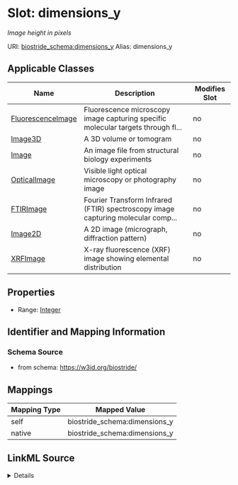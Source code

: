 

# Slot: dimensions_y 


_Image height in pixels_





URI: [biostride_schema:dimensions_y](https://w3id.org/biostride/schema/dimensions_y)
Alias: dimensions_y

<!-- no inheritance hierarchy -->





## Applicable Classes

| Name | Description | Modifies Slot |
| --- | --- | --- |
| [FluorescenceImage](FluorescenceImage.md) | Fluorescence microscopy image capturing specific molecular targets through fl... |  no  |
| [Image3D](Image3D.md) | A 3D volume or tomogram |  no  |
| [Image](Image.md) | An image file from structural biology experiments |  no  |
| [OpticalImage](OpticalImage.md) | Visible light optical microscopy or photography image |  no  |
| [FTIRImage](FTIRImage.md) | Fourier Transform Infrared (FTIR) spectroscopy image capturing molecular comp... |  no  |
| [Image2D](Image2D.md) | A 2D image (micrograph, diffraction pattern) |  no  |
| [XRFImage](XRFImage.md) | X-ray fluorescence (XRF) image showing elemental distribution |  no  |






## Properties

* Range: [Integer](Integer.md)




## Identifier and Mapping Information






### Schema Source


* from schema: https://w3id.org/biostride/




## Mappings

| Mapping Type | Mapped Value |
| ---  | ---  |
| self | biostride_schema:dimensions_y |
| native | biostride_schema:dimensions_y |




## LinkML Source

<details>
```yaml
name: dimensions_y
description: Image height in pixels
from_schema: https://w3id.org/biostride/
rank: 1000
alias: dimensions_y
owner: Image
domain_of:
- Image
range: integer

```
</details>